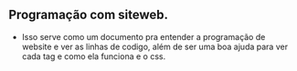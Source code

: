 ## Programação com siteweb.
* Isso serve como um documento pra entender a programação de website e ver as linhas de codigo,
além de ser uma boa ajuda para ver cada tag e como ela funciona e o css.